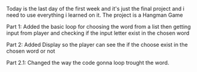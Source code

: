 Today is the last day of the first week and it's just the final project and i need to use everything i learned on it. The project is a Hangman Game

Part 1: Added the basic loop for choosing the word from a list then getting input from player and checking if the input letter exist in the chosen word

Part 2: Added Display so the player can see the if the choose exist in the chosen word or not

Part 2.1: Changed the way the code gonna loop trought the word.
